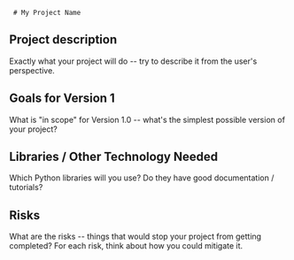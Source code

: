      # My Project Name

## Project description

Exactly what your project will do -- try to describe it from the user's perspective.

## Goals for Version 1

What is "in scope" for Version 1.0 -- what's the simplest possible version of your project?

## Libraries / Other Technology Needed

Which Python libraries will you use? Do they have good documentation / tutorials?

## Risks

What are the risks -- things that would stop your project from getting completed? For each risk, think about how you could mitigate it.
